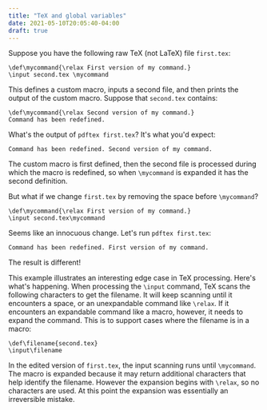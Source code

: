 ```yaml
---
title: "TeX and global variables"
date: 2021-05-10T20:05:40-04:00
draft: true
---
```


Suppose you have the following raw TeX (not LaTeX) file `first.tex`:

```
\def\mycommand{\relax First version of my command.}
\input second.tex \mycommand
```
This defines a custom macro, inputs a second file, and then prints the output of the custom macro.
Suppose that `second.tex` contains:
```
\def\mycommand{\relax Second version of my command.}
Command has been redefined.
```
What's the output of `pdftex first.tex`? It's what you'd expect:
```
Command has been redefined. Second version of my command.
```
The custom macro is first defined, then the second file is processed during which the macro is redefined, 
so when `\mycommand` is expanded it has the second definition.

But what if we change `first.tex` by removing the space before `\mycommand`?
```
\def\mycommand{\relax First version of my command.}
\input second.tex\mycommand
```
Seems like an innocuous change. Let's run `pdftex first.tex`:
```
Command has been redefined. First version of my command.
```
The result is different!

This example illustrates an interesting edge case in TeX processing.
Here's what's happening.
When processing the `\input` command, TeX scans the following characters to get the filename.
It will keep scanning until it encounters a space, or an unexpandable command like `\relax`.
If it encounters an expandable command like a macro, however, it needs to expand the command.
This is to support cases where the filename is in a macro:
```
\def\filename{second.tex}
\input\filename
```
In the edited version of `first.tex`, the input scanning runs until `\mycommand`.
The macro is expanded because it may return additional characters that help identify the filename.
However the expansion begins with `\relax`, so no characters are used.
At this point the expansion was essentially an irreversible mistake.



